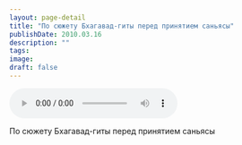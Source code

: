 ```yaml
---
layout: page-detail
title: "По сюжету Бхагавад-гиты перед принятием саньясы"
publishDate: 2010.03.16
description: ""
tags:
image:
draft: false
---
```


<audio title="2010.03.16 - По сюжету Бхагавад-гиты перед принятием саньясы.mp3" src="https://filer-api.advayta.org/v1.0/public/files/73800" controls=""></audio>

 По сюжету Бхагавад-гиты перед принятием саньясы 

  
